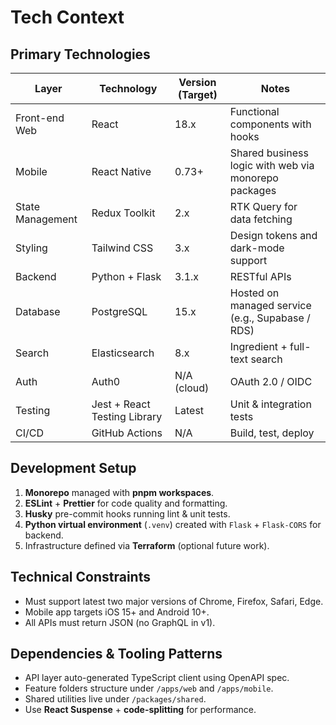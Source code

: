 # Tech Context

## Primary Technologies
| Layer | Technology | Version (Target) | Notes |
|-------|------------|------------------|-------|
| Front-end Web | React | 18.x | Functional components with hooks |
| Mobile | React Native | 0.73+ | Shared business logic with web via monorepo packages |
| State Management | Redux Toolkit | 2.x | RTK Query for data fetching |
| Styling | Tailwind CSS | 3.x | Design tokens and dark-mode support |
| Backend | Python + Flask | 3.1.x | RESTful APIs |
| Database | PostgreSQL | 15.x | Hosted on managed service (e.g., Supabase / RDS) |
| Search | Elasticsearch | 8.x | Ingredient + full-text search |
| Auth | Auth0 | N/A (cloud) | OAuth 2.0 / OIDC |
| Testing | Jest + React Testing Library | Latest | Unit & integration tests |
| CI/CD | GitHub Actions | N/A | Build, test, deploy |

## Development Setup
1. **Monorepo** managed with **pnpm workspaces**.  
2. **ESLint** + **Prettier** for code quality and formatting.  
3. **Husky** pre-commit hooks running lint & unit tests.  
4. **Python virtual environment** (`.venv`) created with `Flask` + `Flask-CORS` for backend.  
5. Infrastructure defined via **Terraform** (optional future work).

## Technical Constraints
- Must support latest two major versions of Chrome, Firefox, Safari, Edge.
- Mobile app targets iOS 15+ and Android 10+.
- All APIs must return JSON (no GraphQL in v1).

## Dependencies & Tooling Patterns
- API layer auto-generated TypeScript client using OpenAPI spec.
- Feature folders structure under `/apps/web` and `/apps/mobile`.
- Shared utilities live under `/packages/shared`.
- Use **React Suspense** + **code-splitting** for performance.
